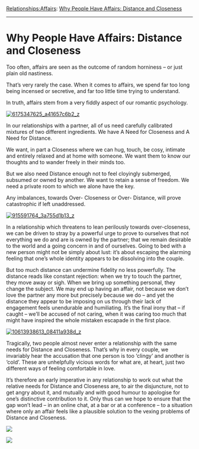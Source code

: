 [Relationships:](https://www.theschooloflife.com/thebookoflife/category/relationships/)[Affairs](https://www.theschooloflife.com/thebookoflife/category/relationships/affairs/): [Why People Have Affairs: Distance and Closeness](https://www.theschooloflife.com/thebookoflife/why-people-have-affairs-distance-and-closeness/)

* * *

# Why People Have Affairs: Distance and Closeness

Too often, affairs are seen as the outcome of random horniness – or just plain old nastiness.

That’s very rarely the case. When it comes to affairs, we spend far too long being incensed or secretive, and far too little time trying to understand.

In truth, affairs stem from a very fiddly aspect of our romantic psychology.

[![6175347625_a41657c6b2_z](https://www.theschooloflife.com/thebookoflife/wp-content/uploads/2015/09/6175347625_a41657c6b2_z.jpg)](http://www.thebookoflife.org/wp-content/uploads/2015/09/6175347625_a41657c6b2_z.jpg)

In our relationships with a partner, all of us need carefully calibrated mixtures of two different ingredients. We have A Need for Closeness and A Need for Distance.

We want, in part a Closeness where we can hug, touch, be cosy, intimate and entirely relaxed and at home with someone. We want them to know our thoughts and to wander freely in their minds too.

But we also need Distance enough not to feel cloyingly submerged, subsumed or owned by another. We want to retain a sense of freedom. We need a private room to which we alone have the key.

Any imbalances, towards Over- Closeness or Over- Distance, will prove catastrophic if left unaddressed.

[![915591764_3a755d1b13_z](https://www.theschooloflife.com/thebookoflife/wp-content/uploads/2015/09/915591764_3a755d1b13_z.jpg)](http://www.thebookoflife.org/wp-content/uploads/2015/09/915591764_3a755d1b13_z.jpg)

In a relationship which threatens to lean perilously towards over-closeness, we can be driven to stray by a powerful urge to prove to ourselves that not everything we do and are is owned by the partner; that we remain desirable to the world and a going concern in and of ourselves. Going to bed with a new person might not be simply about lust: it’s about escaping the alarming feeling that one’s whole identity appears to be dissolving into the couple.

But too much distance can undermine fidelity no less powerfully. The distance reads like constant rejection: when we try to touch the partner, they move away or sigh. When we bring up something personal, they change the subject. We may end up having an affair, not because we don’t love the partner any more but precisely because we do – and yet the distance they appear to be imposing on us through their lack of engagement feels unendurable and humiliating. It’s the final irony that – if caught – we’ll be accused of not caring, when it was caring too much that might have inspired the whole mistaken escapade in the first place.

[![10613938613_08411a938d_z](https://www.theschooloflife.com/thebookoflife/wp-content/uploads/2015/09/10613938613_08411a938d_z.jpg)](http://www.thebookoflife.org/wp-content/uploads/2015/09/10613938613_08411a938d_z.jpg)

Tragically, two people almost never enter a relationship with the same needs for Distance and Closeness. That’s why in every couple, we invariably hear the accusation that one person is too ‘clingy’ and another is ‘cold’. These are unhelpfully vicious words for what are, at heart, just two different ways of feeling comfortable in love.

It’s therefore an early imperative in any relationship to work out what the relative needs for Distance and Closeness are, to air the disjuncture, not to get angry about it, and mutually and with good humour to apologise for one’s distinctive contribution to it. Only thus can we hope to ensure that the gap won’t lead – in an online chat, at a bar or at a conference – to a situation where only an affair feels like a plausible solution to the vexing problems of Distance and Closeness.

[![](https://img.youtube.com/vi/eDpy5gERS8k/0.jpg)](https://www.youtube.com/embed/eDpy5gERS8k '')

[![](https://img.youtube.com/vi/d079McwlBRE/0.jpg)](https://www.youtube.com/embed/d079McwlBRE '')
